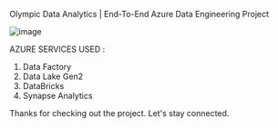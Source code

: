 Olympic Data Analytics | End-To-End Azure Data Engineering Project

![image](https://github.com/alekyaveeravalli/olympic_azure_endtoend_dataengineering/assets/91689432/52192afe-2e9b-4f07-b3cd-01b6a9839f7d)

AZURE SERVICES USED :

1.  Data Factory
2.  Data Lake Gen2
3.  DataBricks
4.  Synapse Analytics

Thanks for checking out the project. Let's stay connected.
